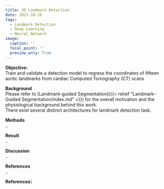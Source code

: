 ```yaml
---
title: 3D Landmark Detection
date: 2023-10-26
tags:
  - Landmark Detection
  - Deep Learning
  - Neural Network
image: 
  caption: '' 
  focal_point: ''
  preview_only: True
---
```


**Objective:**\
Train and validate a detection model to regress the coordinates of fifteen aortic landmarks from cardiac Computed Tomography (CT) scans
<!--more-->

**Background**\
Please refer to [Landmark-guided Segmentation]({{< relref "Landmark-Guided Segmentation/index.md" >}}) for the overall motivation and the physiological background behind this work. \
There exist several distinct architectures for landmark detection task. 


**Methods**\
..

**Result**\
..

**Discussion**\
..

**References**\
..

**References**\
 
